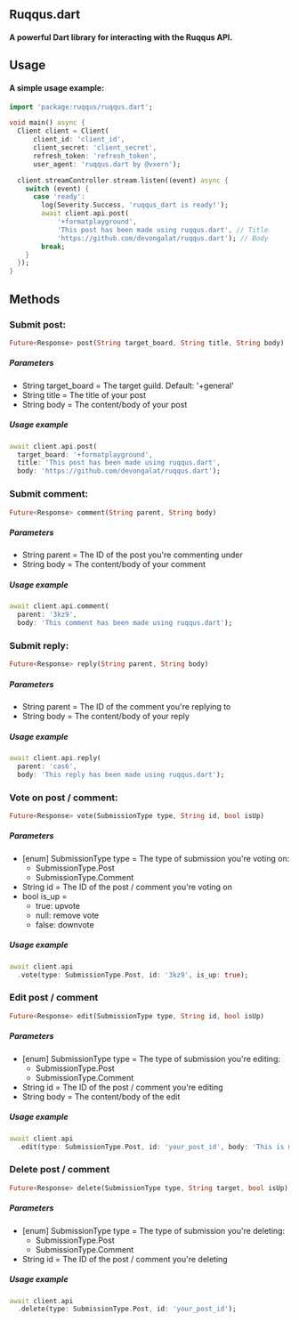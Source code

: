 ## Ruqqus.dart
#### A powerful Dart library for interacting with the Ruqqus API.

## Usage

#### A simple usage example:

```dart
import 'package:ruqqus/ruqqus.dart';

void main() async {
  Client client = Client(
      client_id: 'client_id',
      client_secret: 'client_secret',
      refresh_token: 'refresh_token',
      user_agent: 'ruqqus.dart by @vxern');

  client.streamController.stream.listen((event) async {
    switch (event) {
      case 'ready':
        log(Severity.Success, 'ruqqus_dart is ready!');
        await client.api.post(
            '+formatplayground',
            'This post has been made using ruqqus.dart', // Title
            'https://github.com/devongalat/ruqqus.dart'); // Body
        break;
    }
  });
}
```

## Methods

### **Submit post:**
```dart
Future<Response> post(String target_board, String title, String body)
```
##### Parameters
- String target_board = The target guild. Default: '+general'
- String title = The title of your post
- String body = The content/body of your post

##### Usage example
```dart
await client.api.post(
  target_board: '+formatplayground',
  title: 'This post has been made using ruqqus.dart',
  body: 'https://github.com/devongalat/ruqqus.dart');
```

### **Submit comment:**
```dart
Future<Response> comment(String parent, String body)
```
##### Parameters
- String parent = The ID of the post you're commenting under
- String body = The content/body of your comment

##### Usage example
```dart
await client.api.comment(
  parent: '3kz9',
  body: 'This comment has been made using ruqqus.dart');
```

### **Submit reply:**
```dart
Future<Response> reply(String parent, String body)
```
##### Parameters
- String parent = The ID of the comment you're replying to
- String body = The content/body of your reply

##### Usage example
```dart
await client.api.reply(
  parent: 'cas6',
  body: 'This reply has been made using ruqqus.dart');
```

### **Vote on post / comment:**
```dart
Future<Response> vote(SubmissionType type, String id, bool isUp)
```
##### Parameters
- [enum] SubmissionType type = The type of submission you're voting on:
  - SubmissionType.Post
  - SubmissionType.Comment
- String id = The ID of the post / comment you're voting on
- bool is_up = 
  - true: upvote
  - null: remove vote
  - false: downvote

##### Usage example
```dart
await client.api
  .vote(type: SubmissionType.Post, id: '3kz9', is_up: true);
```

### **Edit post / comment**
```dart
Future<Response> edit(SubmissionType type, String id, bool isUp)
```
##### Parameters
- [enum] SubmissionType type = The type of submission you're editing:
  - SubmissionType.Post
  - SubmissionType.Comment
- String id = The ID of the post / comment you're editing
- String body = The content/body of the edit

##### Usage example
```dart
await client.api
  .edit(type: SubmissionType.Post, id: 'your_post_id', body: 'This is my edit');
```

### **Delete post / comment**
```dart
Future<Response> delete(SubmissionType type, String target, bool isUp)
```
##### Parameters
- [enum] SubmissionType type = The type of submission you're deleting:
  - SubmissionType.Post
  - SubmissionType.Comment
- String id = The ID of the post / comment you're deleting

##### Usage example
```dart
await client.api
  .delete(type: SubmissionType.Post, id: 'your_post_id');
```
